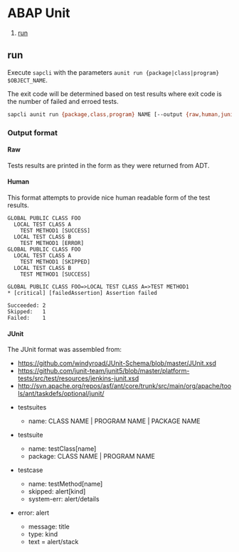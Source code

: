 # ABAP Unit

1. [run](#run)

## run

Execute `sapcli` with the parameters `aunit run {package|class|program} $OBJECT_NAME`.

The exit code will be determined based on test results where exit code is the
number of failed and erroed tests.

```bash
sapcli aunit run {package,class,program} NAME [--output {raw,human,junit4}]
```

### Output format

#### Raw

Tests results are printed in the form as they were returned from ADT.

#### Human

This format attempts to provide nice human readable form of the test results.

```
GLOBAL PUBLIC CLASS FOO
  LOCAL TEST CLASS A
    TEST METHOD1 [SUCCESS]
  LOCAL TEST CLASS B
    TEST METHOD1 [ERROR]
GLOBAL PUBLIC CLASS FOO
  LOCAL TEST CLASS A
    TEST METHOD1 [SKIPPED]
  LOCAL TEST CLASS B
    TEST METHOD1 [SUCCESS]

GLOBAL PUBLIC CLASS FOO=>LOCAL TEST CLASS A=>TEST METHOD1
* [critical] [failedAssertion] Assertion failed

Succeeded: 2
Skipped:   1
Failed:    1
```

#### JUnit

The JUnit format was assembled from:
- https://github.com/windyroad/JUnit-Schema/blob/master/JUnit.xsd
- https://github.com/junit-team/junit5/blob/master/platform-tests/src/test/resources/jenkins-junit.xsd
- http://svn.apache.org/repos/asf/ant/core/trunk/src/main/org/apache/tools/ant/taskdefs/optional/junit/

* testsuites
  - name: CLASS NAME | PROGRAM NAME | PACKAGE NAME

* testsuite
  - name: testClass[name]
  - package: CLASS NAME | PROGRAM NAME

* testcase
  - name: testMethod[name]
  - skipped: alert[kind]
  - system-err: alert/details

* error: alert
  - message: title
  - type: kind
  - text = alert/stack
